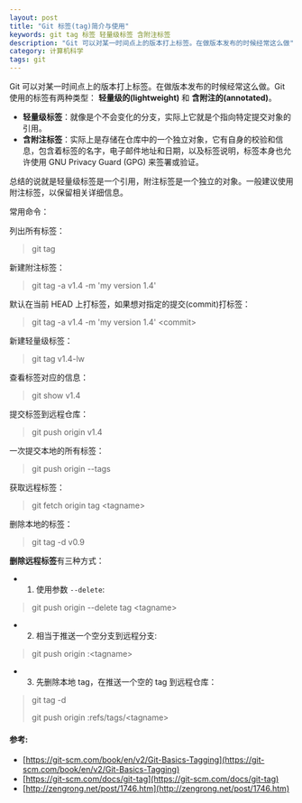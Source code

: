 ```yaml
---
layout: post
title: "Git 标签(tag)简介与使用"
keywords: git tag 标签 轻量级标签 含附注标签
description: "Git 可以对某一时间点上的版本打上标签。在做版本发布的时候经常这么做"
category: 计算机科学
tags: git
---
```


Git 可以对某一时间点上的版本打上标签。在做版本发布的时候经常这么做。Git 使用的标签有两种类型： **轻量级的(lightweight)** 和 **含附注的(annotated)**。

- **轻量级标签**：就像是个不会变化的分支，实际上它就是个指向特定提交对象的引用。
- **含附注标签**：实际上是存储在仓库中的一个独立对象，它有自身的校验和信息，包含着标签的名字，电子邮件地址和日期，以及标签说明，标签本身也允许使用 GNU Privacy Guard (GPG) 来签署或验证。

总结的说就是轻量级标签是一个引用，附注标签是一个独立的对象。一般建议使用附注标签，以保留相关详细信息。

常用命令：

列出所有标签：

> git tag

新建附注标签：

> git tag -a v1.4 -m 'my version 1.4'

默认在当前 HEAD 上打标签，如果想对指定的提交(commit)打标签：

> git tag -a v1.4 -m 'my version 1.4' \<commit>

新建轻量级标签：

> git tag v1.4-lw

查看标签对应的信息：

> git show v1.4

提交标签到远程仓库：

> git push origin v1.4

一次提交本地的所有标签：

> git push origin --tags

获取远程标签：

> git fetch origin tag \<tagname>

删除本地的标签：

> git tag -d v0.9

**删除远程标签**有三种方式：

- 1. 使用参数 `--delete`:

> git push origin --delete tag \<tagname>

- 2. 相当于推送一个空分支到远程分支:

> git push origin :\<tagname>

- 3. 先删除本地 tag，在推送一个空的 tag 到远程仓库：

> git tag -d <tagname>
>
> git push origin :refs/tags/\<tagname>

#### 参考:

- [https://git-scm.com/book/en/v2/Git-Basics-Tagging](https://git-scm.com/book/en/v2/Git-Basics-Tagging)
- [https://git-scm.com/docs/git-tag](https://git-scm.com/docs/git-tag)
- [http://zengrong.net/post/1746.htm](http://zengrong.net/post/1746.htm)

